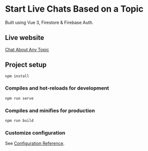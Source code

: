 # Start Live Chats Based on a Topic
Built using Vue 3, Firestore & Firebase Auth.

## Live website
[Chat About Any Topic](https://vue-firebase-sites-abc83.web.app/)

## Project setup
```
npm install
```

### Compiles and hot-reloads for development
```
npm run serve
```

### Compiles and minifies for production
```
npm run build
```

### Customize configuration
See [Configuration Reference](https://cli.vuejs.org/config/).
